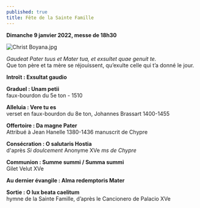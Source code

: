 ```yaml
---
published: true
title: Fête de la Sainte Famille
---
```

**Dimanche 9 janvier 2022, messe de 18h30**  

![Christ Boyana.jpg]({{site.baseurl}}/images/Christ%20Boyana.jpg)

*Gaudeat Pater tuus et Mater tua, et exsultet quae genuit te.*  
Que ton père et ta mère se réjouissent, qu’exulte celle qui t’a donné le jour.

**Introït : Exsultat gaudio**  

**Graduel : Unam petii**  
faux-bourdon du 5e ton - 1510

**Alleluia : Vere tu es**  
verset en faux-bourdon du 8e ton, Johannes Brassart 1400-1455

**Offertoire : Da magne Pater**  
Attribué à Jean Hanelle 1380-1436 manuscrit de Chypre

**Consécration : O salutaris Hostia**  
d'après *Si doulcement* Anonyme XVe *ms de Chypre*

**Communion : Summe summi / Summa summi**  
Gilet Velut XVe

**Au dernier évangile : Alma redemptoris Mater**

**Sortie : O lux beata caelitum**  
hymne de la Sainte Famille, d’après le Cancionero de Palacio XVe

